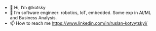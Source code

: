 - 👋 Hi, I’m @kotsky
- 👀 I’m software engineer: robotics, IoT, embedded. Some exp in AI/ML and Business Analysis.
- 📫 How to reach me https://www.linkedin.com/in/ruslan-kotvytskyi/
